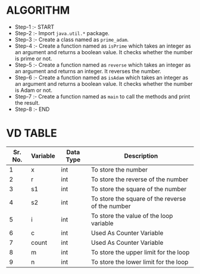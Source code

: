# ALGORITHM

- Step-1 :- START
- Step-2 :- Import `java.util.*` package.
- Step-3 :- Create a class named as `prime_adam`.
- Step-4 :- Create a function named as `isPrime` which takes an integer as an argument and returns a boolean value. It checks whether the number is prime or not.
- Step-5 :- Create a function named as `reverse` which takes an integer as an argument and returns an integer. It reverses the number.
- Step-6 :- Create a function named as `isAdam` which takes an integer as an argument and returns a boolean value. It checks whether the number is Adam or not.
- Step-7 :- Create a function named as `main` to call the methods and print the result.
- Step-8 :- END

# VD TABLE 

| Sr. No. | Variable | Data Type | Description |
| --- | --- | --- | --- |
| 1 | x | int | To store the number |
| 2 | r | int | To store the reverse of the number |
| 3 | s1 | int | To store the square of the number |
| 4 | s2 | int | To store the square of the reverse of the number |
| 5 | i | int | To store the value of the loop variable |
| 6 | c | int | Used As Counter Variable  |
| 7 | count | int | Used As Counter Variable |
| 8 | m | int | To store the upper limit for the loop |
| 9 | n | int | To store the lower limit for the loop |
